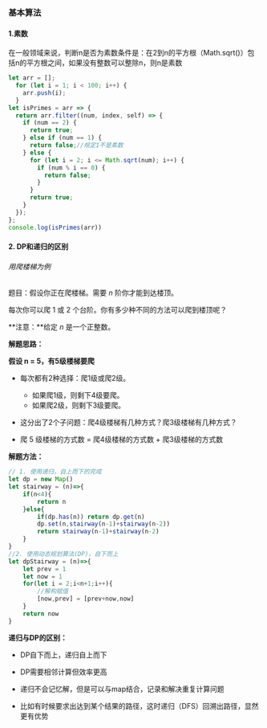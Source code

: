 ### 基本算法

#### 1.素数  

在一般领域来说，判断n是否为素数条件是：在2到n的平方根（Math.sqrt()）包括n的平方根之间，如果没有整数可以整除n，则n是素数

```javascript
let arr = [];
  for (let i = 1; i < 100; i++) {
    arr.push(i);
  }
let isPrimes = arr => {
  return arr.filter((num, index, self) => {
    if (num == 2) {
      return true;
    } else if (num == 1) {
      return false;//规定1不是素数
    } else {
      for (let i = 2; i <= Math.sqrt(num); i++) {
        if (num % i == 0) {
          return false;
        }
      }
      return true;
    }
  });
};
console.log(isPrimes(arr))
```

#### 2. DP和递归的区别

###### 用爬楼梯为例

题目：假设你正在爬楼梯。需要 *n* 阶你才能到达楼顶。

每次你可以爬 1 或 2 个台阶。你有多少种不同的方法可以爬到楼顶呢？

**注意：**给定 *n* 是一个正整数。

**解题思路：**

**假设 n = 5，有5级楼梯要爬**

+ 每次都有2种选择：爬1级或爬2级。

  - 如果爬1级，则剩下4级要爬。
  - 如果爬2级，则剩下3级要爬。

+ 这分出了2个子问题：爬4级楼梯有几种方式？爬3级楼梯有几种方式？

+ 爬 5 级楼梯的方式数 = 爬4级楼梯的方式数 + 爬3级楼梯的方式数

**解题方法：**

```javascript
// 1. 使用递归，自上而下的完成
let dp = new Map()
let stairway = (n)=>{
    if(n<4){
        return n
    }else{
        if(dp.has(n)) return dp.get(n)
        dp.set(n,stairway(n-1)+stairway(n-2))
        return stairway(n-1)+stairway(n-2)
    }
}
//2. 使用动态规划算法(DP)，自下而上
let dpStairway = (n)=>{
    let prev = 1
    let now = 1
    for(let i = 2;i<n+1;i++){
        //解构赋值
        [now,prev] = [prev+now,now]
    }
    return now
}
```

**递归与DP的区别：**

- DP自下而上，递归自上而下

- DP需要相邻计算但效率更高

- 递归不会记忆解，但是可以与map结合，记录和解决重复计算问题

- 比如有时候要求出达到某个结果的路径，这时递归（DFS）回溯出路径，显然更有优势

  





  




